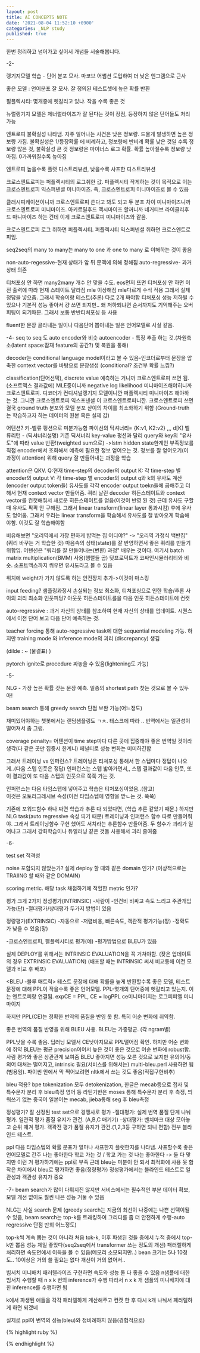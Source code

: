 ```yaml
---
layout: post
title: AI CONCEPTS NOTE
date: '2021-08-04 11:52:10 +0900'
categories: _NLP study
published: true
---
```



한번 정리하고 넘어가고 싶어서 개념들 서술해봅니다.



-2-

랭기지모델 학습 - 단어 분포 모사. 마코브 어썸션 도입하여 더 낮은 엔그램으로 근사

좋은 모델 : 언어분포 잘 모사. 잘 정의된 테스트셋에 높은 확률 반환

펄플렉시티: 몇개중에 헷갈리고 있냐. 작을 수록 좋은 것

뉴럴랭기지 모델은 제너럴라이즈가 잘 된다는 것이 장점, 등장하지 않은 단어들도 처리 가능

엔트로피 불확실성 나타냄. 자주 일어나는 사건은 낮은 정보량. 드물게 발생하면 높은 정보량 가짐.
불확실성은 1/등장확률 에 비례하고, 정보량에 반비례
확률 낮은 것일 수록 정보량 많은 것, 불확실성 큰 것
정보량은 마이너스 로그 확률. 확률 높아질수록 정보량 낮아짐. 0가까워질수록 높아짐

엔트로피 높을수록 플랫 디스트리뷰션, 낮을수록 샤프한 디스트리뷰션

크로스엔트로피는 퍼플렉시티의 로그취한 값.
퍼플렉시티 작게하는 것이 목적으로 이는 크로스엔트로피 익스퍼넨셜 미니마이즈.
즉, 크로스엔트로피 미니마이즈로 볼 수 있음

클래시피케이션이니까 크로스엔트로피 쓴다고 봐도 되고
두 분포 차이 미니마이즈니까 크로스엔트로피 미니마이즈.
아키르릴후드 맥시마이즈 할꺼니까 네거티브 라이클리후드 마니마이즈 하는 건데 이게 크로스엔트로피 미니마이즈와 같음.

크로스엔트로피 로그 취하면 퍼플렉시티.
퍼플렉시티 익스퍼넨셜 취하면 크로스엔트로피임.

seq2seq의 many to many는 many to one 과 one to many 로 이해하는 것이 좋음

non-auto-regessive-현재 상태가 앞 뒤 문맥에 의해 정해짐
auto-regressive- 과거상태 의존

티처포싱 안 하면 many2many 개수 안 맞을 수도. eos먼저 뜨면
티처포싱 안 하면 이전 출력에 따라 현재 스테이트 달라짐 mle 이상해짐
mle다르게 수식 적용
그래서 실제 정답을 넣으줌. 그래서 학습이랑 테스트(추론) 다로 2개 짜야함
티처포싱 성능 저하될 수 있으나 기본적 성능 좋아서 걍 쓰면 되지만.. 왜 저하되냐면 순서까지도 기억해주는 오버피팅이 되기때문. 그래서 보통 반반티처포싱 등 사용

fluent한 문장 골라내는 일이나 다음단어 뽑아내는 일은 언어모델로 사실 같음.


-4-
seq to seq 도 auto encoder와 비슷
autoencoder - 특징 추출 하는 것.(차원축소(latent space:잠재 feature의 공간?) 및 복원을 통해)

decoder는 conditional language model이라고 볼 수 있음-인코더로부터 문장을 압축한 context vector를 바탕으로 문장생성
(conditional? 조건부 확률 느낌?)

classification(단어선택), discrete value 예측하는 거니까 크로스엔트로피 쓰면 됨. (소프트맥스 결과값에)
MLE중이니까 negative log likelihood 미니마이즈해야히니까 크로스엔트로피.
디코더가 컨디셔널랭기지 모델이니깐 퍼플렉시티 미니마이즈 해야하는 것. 그니깐 크로스엔트로피 익스포넨셜
이 코르스엔트로피니깐. 크로스엔트로피 쓰면 
결국 ground truth 분포와 모델 분포 삳이의 차이를 최소화하기 위함
(Ground-truth는 학습하고자 하는 데이터의 원본 혹은 실제 값)

어텐션?
키-벨류 펑션으로 미분가능함
파이선의 딕셔너리= {K:v1, K2:v2} ,,, d[K] 벨류리턴 - (딕셔너리설명)
기존 딕셔너리 key-value 펑션과 달리 query와 key의 "유사도"에 따라 value 반환!(weighted sum으로)
->lstm hidden state한계인 부족정보를 직접 encoder에서 조회해서 예측에 필요한 정보 얻어오는 것.
정보를 잘 얻어오기(이 과정이 attention) 위해 query 잘 만들어내는 과정을 학습 

attention은 QKV.
Q:현재 time-step의 decoder의 output
K: 각 time-step 별 encoder의 output
V: 각 time-step 별 encoder의 output
q와 k의 유사도 계산(encoder output token들)
유사도를 각각 encoder output toekn들에 곱해주고 더해서 현재 context vector 만들어줌.
쿼리 날린 decoder 히든스테이트와 context vector를 컨캣해줘서 새로운 히든스테이트를 얻음(이것이 반영 된 것)
근데 유사도 구할 때 유사도 팍팍 안 구해짐. 그래서 linear transform(linear layer 통과시킴) 후에 유사도 얻어옴.
그래서 우리는 linear transform을 학습해서 유사도를 잘 받아오게 학습해야함. 이것도 잘 학습해야함

비유해보면 "오리역에서 가장 편하게 밥먹는 집 어디야?" -> "오리역 가정식 백반집"(쿼리 바꾸는 거 학습한 것)
마음속의 상태(state)를 잘 반영하면서 좋은 쿼리를 만들기 위함임.
어텐션은 "쿼리를 잘 만들어내는(변환) 과정" 배우는 것이다. 여기서 batch matrix multiplication(BMM) 사용(행렬들 곱)
닷프로덕트가 코싸인시뮬러리티와 비슷. 소프트맥스까지 쒸우면 유사도라고 볼 수 있음

<PAD> 위치에 weight가 가지 않도록 하는 안전장치 추가->이것이 마스킹


input feeding? 샘플링과정서 손실되는 정보 최소화, 티쳐포싱으로 인한 학습/추론 사이의 괴리 최소화
인풋피딩? 아웃풋 히든스테이트를을 다음 인풋 히든스테이트에 컨캣

auto-regressive : 과거 자신의 상태를 참조하여 현재 자신의 상태를 업데이트. 시퀀스에서 이전 단어 보고
다음 단어 예측하는 것.

teacher forcing 통해 auto-regressive task에 대한 sequential modeling 가능. 하지만 training mode 와 inference mode의 괴리
(discrepancy) 생김

(dilde : ~ (물결표) )

pytorch ignite로 procedure 짜놓을 수 있음(lightening도 가능)

-5-

NLG - 가장 높은 확률 갖는 문장 예측. 일종의 shortest path 찾는 것으로 볼 수 있두아!

beam search 통해 greedy search 단점 	보완 가능(어느정도)

재미있어야하는 챗봇에서는 랜덤샘플링도 ㄱㅊ. 테스크에 따라 .. 번역에서는 일관성이 떨어져서 좀 그럼.

coverage penalty= 어텐션이 time step마다 다른 곳에 집중해야 좋은 번역일 것이라 생각(다 같은 곳만 집중시 한계니)
페널티로 성능 변화는 미미하긴함


그래서 트레이닝 vs 인퍼런스?
트레이닝은 티쳐포싱 통해서 한 스텝마다 정답이 나오게..(다음 스텝 인풋은 정답)
인퍼런스는 스텝 밟아가면서,, 스텝 결과값이 다음 인풋, 또 이 결과값이 또 다음 스텝의 인풋으로 쭉쭉 가는 것.

인퍼런스는 다음 타임스텝에 넣어주고 학습은 티처포싱이었음..(참고)	
이것은 오토리그레시브 속성(이전 타임스텝에 영향을 받ㄴ는 것. 쭉쭉)

기존에 포워드함수 하나 짜면 학습과 추론 다 되었다면, (학습 추론 같았기 때문.)
하지만 NLG task(auto regressive 속성 띄기 때문) 트레이닝과 인퍼런스 함수 따로 만들어줘야.
그래서 트레이닝함수 구현 했어도 서치라는 추론함수 만들어줌. 두 함수가 괴리가 일어나고
그래서 강화학습이나 듀얼러닝 같은 것들 사용해서 괴리 줄여줌

-6-
  
test set 적격성

noise 포함되지 않았는가?
실제 deploy 할 때와 같은 domain 인가? (이상적으로는 TRAIING 할 때와 같은 DOMAIN)

scoring metric. 해당 task 채점하기에 적헐한 metric 인가?


평가 크게 2가지
정성평가(INTRINSIC) 
-사람이
-인건비 비싸고 속도 느리고 주관개입가능(단)
-절대평가/상대평가 두가지 방법이 있음

정량평가(EXTRINSIC)
-자동으로
-저렴비용, 빠른속도, 객관적 평가가능(장)
-정확도가 낮을 수 있음(장)

-크로스엔트로피, 펠플렉시티로 평가(예)
-평가방법으로 BLEU가 있음

실제 DEPLOY를 위해서는 INTRINSIC EVALUATION을 꼭 거쳐야함.
(잦은 업데이트의 경우 EXTRINSIC EVALUATION) 
(배포할 때는 INTRINSIC 써서 비교통해 이전 모델과 비교 후 배포)


<BLEU -블루 매트릭>
테스트 문장에 대해 확률을 높게 반환할수록 좋은 모델, 테스트문장에 대해 PPL이 작을수록 좋은 언어모델.
PPL-몇개의 단어중에 헷갈리고 있는지. 이는 엔트로피랑 연결됨.
expCE = PPL, CE = logPPL ce미니마이지는 로그피피엘 미니마이지

하지만 PPL(CE)는 정확한 번역의 품질을 반영 못 함. 특히 어순 변화에 취약함. 

좋은 번역의 품질 반영을 위해 BLEU 사용.
BLEU는 가중평군. (각 ngram별)

PPL낮을 수록 좋음. 딥러닝 모델서 CE낮아지므로 PPL떨어짐 확인. 하지만 어순 변화에 취약
BLEU는 평균 precision이어서 높은 것이 좋은 것으로 어순 변화에 robust함. 사람 평가와 좋은 상관관계 보여줌
BLEU 좋아지면 성능 오른 것으로 보지만 유의어/동의어 대처는 떨어지고, intrinsic 필요(서비스를 위해서는)
multi-bleu.perl 사용하면 됨(범용임). 파이썬 안에서 막 찍어보려면 nltk에서 쓰는 것도 좋음(직접구현비추)

bleu 적용?  bpe tokenization 모두 detokenization, 한글은 mecab등으로 접사 및 특수문자 분리 후 bleu측정
영어 등 라틴기반은 moses 통해 특수문자 분리 후 측정, 띄워쓰기 없는 중국어 일본어는 mecab, jieba통해
seg 후 bleu측정


정성평가? 잘 선정된 test set으로 경쟁사로 평가
-절대평가: 실제 번역 품질 단계 나눠 평가. 일관적 평가 품질 유지가 관건. (A,B,C 매기기)
-상대평가: 벤치마크 대상 모아놓고 순위 매겨 평가. 객곽전 평가 품질 유지가 관건.(1,2,3등 구하면 되니 편함)
전부 블라인드 테스트.


ppl 다음 타임스텝의 확률 분포가 얼마나 샤프한지 플랫한지를 나타냄. 샤프할수록 좋은 언어모델로 간주
나는 좋아한다 학교 가는 것 / 학교 가는 것 나는 좋아한다 -> 둘 다 맞지만 이런 거 평가하기에는 ppl로 부족
근데 bleu는 미분이 안 되서 최적화에 사용 못 함
작은 차이에서 bleu로 평가하면 좋음(정량평가)
정성평가에서는 블라인드 테스트로 일관성과 객관성 유지가 중요

-7-
beam search가 많이 다뤄지진 않지만 서비스에서는 필수적인 부분
데이터 확보, 모델 개선 없이도 훨씬 나은 성능 거둘 수 있음

NLG는 사실 search 문제
(greedy search는 지금의 최선이 나중에는 나쁜 선택이될 수 있음, 
beam search는 top-k를 트래킹하여 그리디를 좀 더 안전하게 수행-auto regressive 단점 만회 어느정도)

top-k씩 계속 뽑는 것이 아니라
처음 tok-k, 이후 파생된 것들 중에서 누적 중에서 top-k만 뽑음
성능 제일 좋았다(seq2seq에서 transformer 쓰는 정도의 개선)
패러렐하게 처리하면 속도면에서 이득을 볼 수 있음(메모리 소모되지만..)
bean 크기는 5나 10정도.. 10이상은 거의 쓸 필요는 없다 개선이 거의 없어서..

빔서치 미니배치 패러렐라이즈 구현하면 속도와 성능 둘 다 좋을 수 있음
n샘플에 대한 빔서치 수행할 때 n x k 번의 inference가 수행
따라서 n x k 개 샘플의 미니배치에 대한 inference를 수행하면 됨

k에서 파생된 애들을 각각 패러렐하게 계산해주고 컨캣 한 후 다시 k개 나눠서 페러렐하게 하면 되겠네

실제로 ppl이 번역의 성능(bleu)와 정비례하지 않음(경험적으로)


{% highlight ruby %}

{% endhighlight %}
